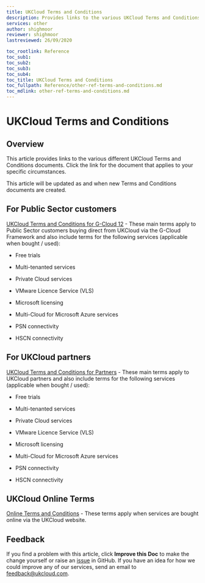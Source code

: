 ```yaml
---
title: UKCloud Terms and Conditions
description: Provides links to the various UKCloud Terms and Conditions documents
services: other
author: shighmoor
reviewer: shighmoor
lastreviewed: 26/09/2020

toc_rootlink: Reference
toc_sub1: 
toc_sub2:
toc_sub3:
toc_sub4:
toc_title: UKCloud Terms and Conditions
toc_fullpath: Reference/other-ref-terms-and-conditions.md
toc_mdlink: other-ref-terms-and-conditions.md
---
```


# UKCloud Terms and Conditions

## Overview

This article provides links to the various different UKCloud Terms and Conditions documents. Click the link for the document that applies to your specific circumstances.

This article will be updated as and when new Terms and Conditions documents are created.

## For Public Sector customers

[UKCloud Terms and Conditions for G-Cloud 12](other-ref-terms-and-conditions-g12.md) - These main terms apply to Public Sector customers buying direct from UKCloud via the G-Cloud Framework and also include terms for the following services (applicable when bought / used):

- Free trials

- Multi-tenanted services

- Private Cloud services

- VMware Licence Service (VLS)

- Microsoft licensing

- Multi-Cloud for Microsoft Azure services

- PSN connectivity

- HSCN connectivity

## For UKCloud partners

[UKCloud Terms and Conditions for Partners](other-ref-terms-and-conditions-partners.md) - These main terms apply to UKCloud partners and also include terms for the following services (applicable when bought / used):

- Free trials

- Multi-tenanted services

- Private Cloud services

- VMware Licence Service (VLS)

- Microsoft licensing

- Multi-Cloud for Microsoft Azure services

- PSN connectivity

- HSCN connectivity

## UKCloud Online Terms

[Online Terms and Conditions](https://ukcloud.com/onlinetermsandconditions/) - These terms apply when services are bought online via the UKCloud website.

## Feedback

If you find a problem with this article, click **Improve this Doc** to make the change yourself or raise an [issue](https://github.com/UKCloud/documentation/issues) in GitHub. If you have an idea for how we could improve any of our services, send an email to <feedback@ukcloud.com>.
